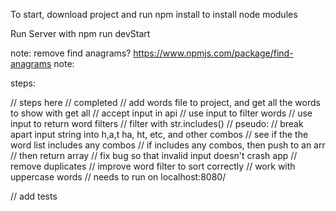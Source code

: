 To start, download project and run npm install to install node modules

Run Server with npm run devStart

note: remove find anagrams? https://www.npmjs.com/package/find-anagrams
note: 

steps: 

// steps here
// completed
// add words file to project, and get all the words to show with get all
// accept input in api
// use input to filter words
// use input to return word filters
// filter with str.includes()
// pseudo:
// break apart input string into h,a,t ha, ht, etc, and other combos 
// see if the the word list includes any combos
// if includes any combos, then push to an arr 
// then return array
// fix bug so that invalid input doesn't crash app
// remove duplicates
// improve word filter to sort correctly
// work with uppercase words
// needs to run on localhost:8080/

// add tests
